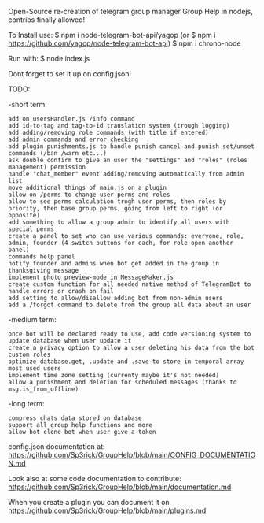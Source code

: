 Open-Source re-creation of telegram group manager Group Help in nodejs, contribs finally allowed!

To Install use:
$ npm i node-telegram-bot-api/yagop (or $ npm i https://github.com/yagop/node-telegram-bot-api)
$ npm i chrono-node

Run with:
$ node index.js

Dont forget to set it up on config.json!

TODO:

-short term:

    add on usersHandler.js /info command
    add id-to-tag and tag-to-id translation system (trough logging)
    add adding/removing role commands (with title if entered)
    add admin commands and error checking
    add plugin punishments.js to handle punish cancel and punish set/unset commands (/ban /warn etc...)
    ask double confirm to give an user the "settings" and "roles" (roles management) permission
    handle "chat_member" event adding/removing automatically from admin list
    move additional things of main.js on a plugin
    allow on /perms to change user perms and roles
    allow to see perms calculation trogh user perms, then roles by priority, then base group perms, going from left to right (or opposite)
    add something to allow a group admin to identify all users with special perms
    create a panel to set who can use various commands: everyone, role, admin, founder (4 switch buttons for each, for role open another panel)
    commands help panel
    notify founder and admins when bot get added in the group in thanksgiving message
    implement photo preview-mode in MessageMaker.js
    create custom function for all needed native method of TelegramBot to handle errors or crash on fail
    add setting to allow/disallow adding bot from non-admin users
    add a /forgot command to delete from the group all data about an user

-medium term:

    once bot will be declared ready to use, add code versioning system to update database when user update it
    create a privacy option to allow a user deleting his data from the bot
    custom roles
    optimize database.get, .update and .save to store in temporal array most used users
    implement time zone setting (currenty maybe it's not needed)
    allow a punishment and deletion for scheduled messages (thanks to msg.is_from_offline)

-long  term:

    compress chats data stored on database
    support all group help functions and more
    allow bot clone bot when user give a token




config.json documentation at: https://github.com/Sp3rick/GroupHelp/blob/main/CONFIG_DOCUMENTATION.md

Look also at some code documentation to contribute: https://github.com/Sp3rick/GroupHelp/blob/main/documentation.md

When you create a plugin you can document it on https://github.com/Sp3rick/GroupHelp/blob/main/plugins.md
